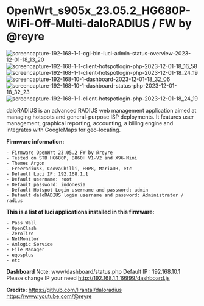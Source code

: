 # **OpenWrt_s905x_23.05.2_HG680P-WiFi-Off-Multi-daloRADIUS / FW by @reyre**
![screencapture-192-168-1-1-cgi-bin-luci-admin-status-overview-2023-12-01-18_13_20](https://github.com/masbroo69/OpenWrt-23.05.2-Multi-daloRADIUS/assets/28827754/b7ea4477-f13f-4ee8-ad88-8dc2b2afe539)
![screencapture-192-168-1-1-client-hotspotlogin-php-2023-12-01-18_16_58](https://github.com/masbroo69/OpenWrt-23.05.2-Multi-daloRADIUS/assets/28827754/8d19090f-8fbf-487e-8e71-4aa5577691c7)
![screencapture-192-168-1-1-client-hotspotlogin-php-2023-12-01-18_24_19](https://github.com/masbroo69/OpenWrt-23.05.2-Multi-daloRADIUS/assets/28827754/a9e802e6-43a9-466b-a94d-c1b45c416c53)
![screencapture-192-168-10-1-dashboard-2023-12-01-18_32_06](https://github.com/masbroo69/OpenWrt-23.05.2-Multi-daloRADIUS/assets/28827754/c8692171-903e-49c0-8d39-404e20ea162d)
![screencapture-192-168-10-1-dashboard-status-php-2023-12-01-18_32_23](https://github.com/masbroo69/OpenWrt-23.05.2-Multi-daloRADIUS/assets/28827754/5cbeaa9f-37b6-46be-bc07-39d99208c9aa)
![screencapture-192-168-1-1-client-hotspotlogin-php-2023-12-01-18_24_19](https://github.com/masbroo69/OpenWrt-23.05.2-Multi-daloRADIUS/assets/28827754/d63b14fc-1042-4a8e-b6a3-51e549fb19eb)

daloRADIUS is an advanced RADIUS web management application aimed at managing hotspots and general-purpose ISP deployments. It features user management, graphical reporting, accounting, a billing engine and integrates with GoogleMaps for geo-locating.

**Firmware information:**
    
    - Firmware OpenWrt 23.05.2 FW by @reyre
    - Tested on STB HG680P, B860H V1-V2 and X96-Mini
    - Themes Argon
    - Freeradius3, CoovaChilli, PHP8, MariaDB, etc
    - Default Luci IP: 192.168.1.1
    - Default username: root
    - Default password: indonesia
    - Default Hotspot Login username and password: admin
    - Default daloRADIUS login username and password: Administrator / radius

**This is a list of luci applications installed in this firmware:**

    - Pass Wall 
    - OpenClash
    - ZeroTire
    - NetMonitor
    - Amlogic Service
    - File Manager
    - eqosplus
    - etc

**Dashboard**
Note: www/dashboard/status.php
Default IP : 192.168.10.1
Please change IP your need http://192.168.1.1:19999/dashboard.js

**Credits:**
    https://github.com/lirantal/daloradius
    https://www.youtube.com/@reyre
